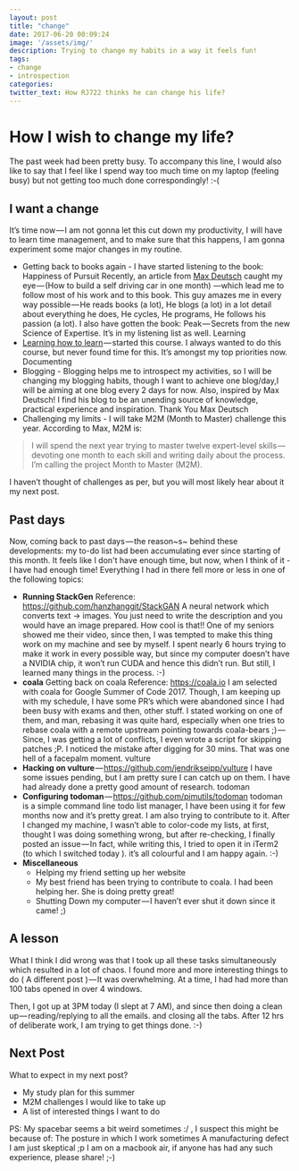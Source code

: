 ```yaml
---
layout: post
title: "change"
date: 2017-06-20 00:09:24
image: '/assets/img/'
description: Trying to change my habits in a way it feels fun!
tags:
- change
- introspection
categories:
twitter_text: How RJ722 thinks he can change his life?
---
```


# How I wish to change my life?

The past week had been pretty busy. To accompany this line, I would also like to say that I feel like I spend way too much time on my laptop (feeling busy) but not getting too much done correspondingly! :-(

## I want a change
It’s time now — I am not gonna let this cut down my productivity, I will have to learn time management, and to make sure that this happens, I am gonna experiment some major changes in my routine.
* Getting back to books again -
    I have started listening to the book: Happiness of Pursuit
    Recently, an article from [Max Deutsch](https://medium.com/@maxdeutsch) caught my eye — (How to build a self driving car in one month) —which lead me to follow most of his work and to this book. This guy amazes me in every way possible — He reads books (a lot), He blogs (a lot) in a lot detail about everything he does, He cycles, He programs, He follows his passion (a lot).
    I also have gotten the book: Peak — Secrets from the new Science of Expertise. It’s in my listening list as well.
    Learning
* [Learning how to learn](http://coursera.org/learn/learning-how-to-learn) — started this course.
    I always wanted to do this course, but never found time for this. It’s amongst my top priorities now.
    Documenting
* Blogging -
    Blogging helps me to introspect my activities, so I will be changing my blogging habits, though I want to achieve one blog/day,I will be aiming at one blog every 2 days for now.  Also, inspired by Max Deutsch! I find his blog to be an unending source of knowledge, practical experience and inspiration. Thank You Max Deutsch
* Challenging my limits - 
    I will take M2M (Month to Master) challenge this year.
    According to Max, M2M is:
> I will spend the next year trying to master twelve expert-level skills — devoting one month to each skill and writing daily about the process. I’m calling the project Month to Master (M2M).

I haven’t thought of challenges as per, but you will most likely hear about it my next post.

## Past days

Now, coming back to past days — the reason~s~ behind these developments: my to-do list had been accumulating ever since starting of this month. It feels like I don't have enough time, but now, when I think of it - I have had enough time!
Everything I had in there fell more or less in one of the following topics:
- **Running StackGen**
    Reference: https://github.com/hanzhanggit/StackGAN
    A neural network which converts text -> images. You just need to write the description and you would have an image prepared. How cool is that!!
    One of my seniors showed me their video, since then, I was tempted to make this thing work on my machine and see by myself. I spent nearly 6 hours trying to make it work in every possible way, but since my computer doesn’t have a NVIDIA chip, it won’t run CUDA and hence this didn’t run. But still, I learned many things in the process. :-)
- **coala**
    Getting back on coala
    Reference: https://coala.io
    I am selected with coala for Google Summer of Code 2017. Though, I am keeping up with my schedule, I have some PR’s which were abandoned since I had been busy with exams and then, other stuff. I stated working on one of them, and man, rebasing it was quite hard, especially when one tries to rebase coala with a remote upstream pointing towards coala-bears ;) — Since, I was getting a lot of conflicts, I even wrote a script for skipping patches ;P. I noticed the mistake after digging for 30 mins. That was one hell of a facepalm moment.
    vulture
- **Hacking on vulture** — https://github.com/jendrikseipp/vulture
    I have some issues pending, but I am pretty sure I can catch up on them. I have had already done a pretty good amount of research.
    todoman
- **Configuring todoman** — https://github.com/pimutils/todoman
    todoman is a simple command line todo list manager, I have been using it for few months now and it’s pretty great. I am also trying to contribute to it.
    After I changed my machine, I wasn’t able to color-code my lists, at first, thought I was doing something wrong, but after re-checking, I finally posted an issue — In fact, while writing this, I tried to open it in iTerm2 (to which I switched today ). it’s all colourful and I am happy again. :-)
- **Miscellaneous**
    - Helping my friend setting up her website
    - My best friend has been trying to contribute to coala. I had been helping her. She is doing pretty great!
    - Shutting Down my computer — I haven’t ever shut it down since it came! ;)

## A lesson
What I think I did wrong was that I took up all these tasks simultaneously which resulted in a lot of chaos. I found more and more interesting things to do ( A different post ) — It was overwhelming. At a time, I had had more than 100 tabs opened in over 4 windows.

Then, I got up at 3PM today (I slept at 7 AM), and since then doing a clean up — reading/replying to all the emails. and closing all the tabs. After 12 hrs of deliberate work, I am trying to get things done. :-)

## Next Post
What to expect in my next post?
- My study plan for this summer
- M2M challenges I would like to take up
- A list of interested things I want to do

PS: My spacebar seems a bit weird sometimes :/ , I suspect this might be because of:
The posture in which I work sometimes
A manufacturing defect
I am just skeptical ;p
I am on a macbook air, if anyone has had any such experience, please share! ;-)
